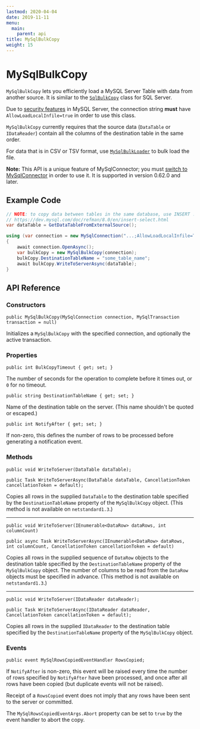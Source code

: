 ```yaml
---
lastmod: 2020-04-04
date: 2019-11-11
menu:
  main:
    parent: api
title: MySqlBulkCopy
weight: 15
---
```


# MySqlBulkCopy

`MySqlBulkCopy` lets you efficiently load a MySQL Server Table with data from another source.
It is similar to the [`SqlBulkCopy`](https://docs.microsoft.com/en-us/dotnet/api/system.data.sqlclient.sqlbulkcopy) class
for SQL Server.

Due to [security features](../troubleshooting/load-data-local-infile/) in MySQL Server, the connection string
**must** have `AllowLoadLocalInfile=true` in order to use this class.

`MySqlBulkCopy` currently requires that the source data (`DataTable` or `IDataReader`) contain all
the columns of the destination table in the same order.

For data that is in CSV or TSV format, use [`MySqlBulkLoader`](api/mysql-bulk-loader/) to bulk load the file.

**Note:** This API is a unique feature of MySqlConnector; you must [switch to MySqlConnector](../../overview/installing/)
in order to use it. It is supported in version 0.62.0 and later.

## Example Code

```csharp
// NOTE: to copy data between tables in the same database, use INSERT ... SELECT
// https://dev.mysql.com/doc/refman/8.0/en/insert-select.html
var dataTable = GetDataTableFromExternalSource();

using (var connection = new MySqlConnection("...;AllowLoadLocalInfile=True"))
{
	await connection.OpenAsync();
	var bulkCopy = new MySqlBulkCopy(connection);
	bulkCopy.DestinationTableName = "some_table_name";
	await bulkCopy.WriteToServerAsync(dataTable);
}
```

## API Reference

### Constructors

`public MySqlBulkCopy(MySqlConnection connection, MySqlTransaction transaction = null)`

Initializes a `MySqlBulkCopy` with the specified connection, and optionally the active transaction.

### Properties

`public int BulkCopyTimeout { get; set; }`

The number of seconds for the operation to complete before it times out, or `0` for no timeout.

`public string DestinationTableName { get; set; }`

Name of the destination table on the server. (This name shouldn't be quoted or escaped.)

`public int NotifyAfter { get; set; }`

If non-zero, this defines the number of rows to be processed before generating a notification event.

### Methods

`public void WriteToServer(DataTable dataTable);`

`public Task WriteToServerAsync(DataTable dataTable, CancellationToken cancellationToken = default);`

Copies all rows in the supplied `DataTable` to the destination table specified by the `DestinationTableName` property of the `MySqlBulkCopy` object.
(This method is not available on `netstandard1.3`.)

***

`public void WriteToServer(IEnumerable<DataRow> dataRows, int columnCount)`

`public async Task WriteToServerAsync(IEnumerable<DataRow> dataRows, int columnCount, CancellationToken cancellationToken = default)`

Copies all rows in the supplied sequence of `DataRow` objects to the destination table specified by the `DestinationTableName` property of the `MySqlBulkCopy` object. The number of columns to be read from the `DataRow` objects must be specified in advance.
(This method is not available on `netstandard1.3`.)

***

`public void WriteToServer(IDataReader dataReader);`

`public Task WriteToServerAsync(IDataReader dataReader, CancellationToken cancellationToken = default);`

Copies all rows in the supplied `IDataReader` to the destination table specified by the `DestinationTableName` property of the `MySqlBulkCopy` object.

### Events

`public event MySqlRowsCopiedEventHandler RowsCopied;`

If `NotifyAfter` is non-zero, this event will be raised every time the number of rows specified by
`NotifyAfter` have been processed, and once after all rows have been copied (but duplicate events
will not be raised).

Receipt of a `RowsCopied` event does not imply that any rows have been sent to the server or committed.

The `MySqlRowsCopiedEventArgs.Abort` property can be set to `true` by the event handler to abort
the copy.

